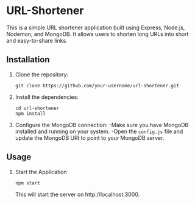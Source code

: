 ﻿# URL-Shortener

This is a simple URL shortener application built using Express, Node.js, Nodemon, and MongoDB. It allows users to shorten long URLs into short and easy-to-share links.

## Installation

1. Clone the repository:
   
   ```
   git clone https://github.com/your-username/url-shortener.git
   ```
   
2. Install the dependencies:

   ```
   cd url-shortener
   npm install
   ```
   
3. Configure the MongoDB connection:
   -Make sure you have MongoDB installed and running on your system.
   -Open the `config.js` file and update the MongoDB URI to point to your MongoDB server.
   
## Usage

1. Start the Application

   ```
   npm start
   ```
   This will start the server on http://localhost:3000.
   
